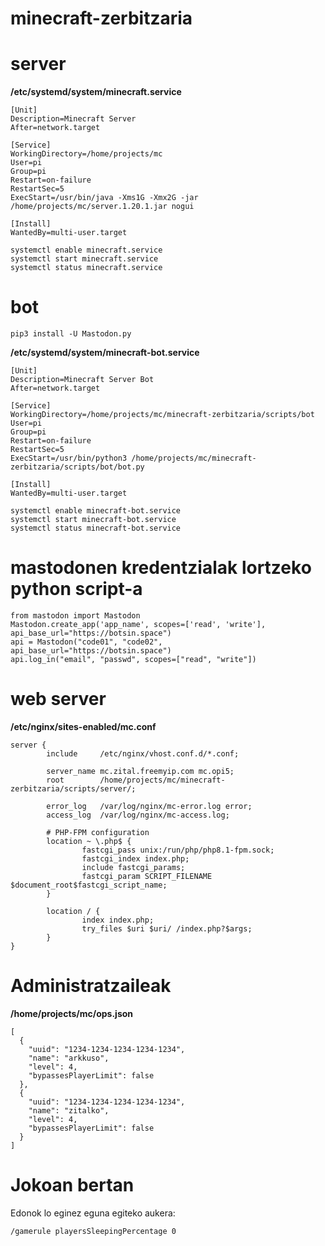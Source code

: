 # minecraft-zerbitzaria

# server
**/etc/systemd/system/minecraft.service**
```
[Unit]
Description=Minecraft Server
After=network.target

[Service]
WorkingDirectory=/home/projects/mc
User=pi
Group=pi
Restart=on-failure
RestartSec=5
ExecStart=/usr/bin/java -Xms1G -Xmx2G -jar /home/projects/mc/server.1.20.1.jar nogui

[Install]
WantedBy=multi-user.target
```
```
systemctl enable minecraft.service
systemctl start minecraft.service
systemctl status minecraft.service

```

# bot
```
pip3 install -U Mastodon.py
```

**/etc/systemd/system/minecraft-bot.service**
```
[Unit]
Description=Minecraft Server Bot
After=network.target

[Service]
WorkingDirectory=/home/projects/mc/minecraft-zerbitzaria/scripts/bot
User=pi
Group=pi
Restart=on-failure
RestartSec=5
ExecStart=/usr/bin/python3 /home/projects/mc/minecraft-zerbitzaria/scripts/bot/bot.py

[Install]
WantedBy=multi-user.target
```
```
systemctl enable minecraft-bot.service
systemctl start minecraft-bot.service
systemctl status minecraft-bot.service

```

# mastodonen kredentzialak lortzeko python script-a
```
from mastodon import Mastodon
Mastodon.create_app('app_name', scopes=['read', 'write'], api_base_url="https://botsin.space")
api = Mastodon("code01", "code02", api_base_url="https://botsin.space")
api.log_in("email", "passwd", scopes=["read", "write"])
```

# web server

**/etc/nginx/sites-enabled/mc.conf**
```
server {
        include     /etc/nginx/vhost.conf.d/*.conf;

        server_name mc.zital.freemyip.com mc.opi5;
        root        /home/projects/mc/minecraft-zerbitzaria/scripts/server/;

        error_log   /var/log/nginx/mc-error.log error;
        access_log  /var/log/nginx/mc-access.log;

        # PHP-FPM configuration
        location ~ \.php$ {
                fastcgi_pass unix:/run/php/php8.1-fpm.sock;
                fastcgi_index index.php;
                include fastcgi_params;
                fastcgi_param SCRIPT_FILENAME $document_root$fastcgi_script_name;
        }

        location / {
                index index.php;
                try_files $uri $uri/ /index.php?$args;
        }
}
```

# Administratzaileak
**/home/projects/mc/ops.json**
```
[
  {
    "uuid": "1234-1234-1234-1234-1234",
    "name": "arkkuso",
    "level": 4,
    "bypassesPlayerLimit": false
  },
  {
    "uuid": "1234-1234-1234-1234-1234",
    "name": "zitalko",
    "level": 4,
    "bypassesPlayerLimit": false
  }
]

```

# Jokoan bertan

Edonok lo eginez eguna egiteko aukera:
```
/gamerule playersSleepingPercentage 0
```